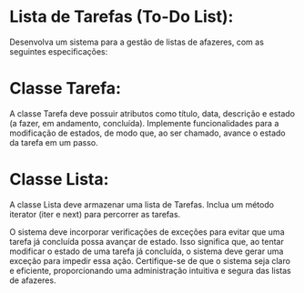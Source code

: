 # Lista de Tarefas (To-Do List):
Desenvolva um sistema para a gestão de listas de afazeres, com as seguintes especificações:

# Classe Tarefa:
A classe Tarefa deve possuir atributos como título, data, descrição e estado (a fazer, em andamento, concluída). Implemente funcionalidades para a modificação de estados, de modo que, ao ser chamado, avance o estado da tarefa em um passo.

# Classe Lista:
A classe Lista deve armazenar uma lista de Tarefas. Inclua um método iterator (iter e next) para percorrer as tarefas.

O sistema deve incorporar verificações de exceções para evitar que uma tarefa já concluída possa avançar de estado. Isso significa que, ao tentar modificar o estado de uma tarefa já concluída, o sistema deve gerar uma exceção para impedir essa ação.
Certifique-se de que o sistema seja claro e eficiente, proporcionando uma administração intuitiva e segura das listas de afazeres.
